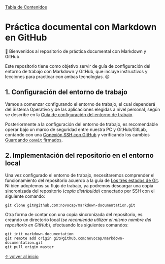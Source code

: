 [Tabla de Contenidos](docs/SUMMARY.md)

# Práctica documental con Markdown en GitHub

:wave: Bienvenidos al repositorio de práctica documental con Markdown y GitHub. 

Este repositorio tiene como objetivo servir de guía de configuración del entorno de trabajo con Markdown y GitHub, que incluye instructivos y lecciones para practicar con ambas tecnologías. :wink:
## 1. Configuración del entorno de trabajo
Vamos a comenzar configurando el entorno de trabajo, el cual dependerá del Sistema Operativo y de las aplicaciones elegidas a nivel personal, según se describe en la [Guía de configuración del entorno de trabajo](docs/WORKSPACE.md).

Posteriormente a la configuración del entorno de trabajo, es recomendable operar bajo un marco de seguridad entre nuestra PC y GitHub/GitLab, contando con una [Conexión SSH con GitHub](docs/SSH.md) y verificando los cambios [Guardando `commit` firmados](docs/GPG.md).
## 2. Implementación del repositorio en el entorno local
Una vez configurado el entorno de trabajo, necesitaremos comprender el funcionamiento del repositorio acuerdo a la guía de [Los tres estados de Git](docs/GIT.md). Ni bien adoptemos su flujo de trabajo, ya podremos descargar una copia sincronizada del repositorio (_copia distribuida_) conectado por SSH con el siguiente comando:
```git
git clone git@github.com:novocap/markdown-documentation.git
```
Otra forma de contar con una copia sincronizada del repositorio, es creando un directorio local (_se recomienda utilizar el mismo nombre del repositorio en GitHub_), efectuando los siguientes comandos:
```git
git init markdown-documentation
git remote add origin git@github.com:novocap/markdown-documentation.git
git pull origin master
```
[🡡 volver al inicio](README.md#Práctica-documental-con-Markdown-en-GitHub)